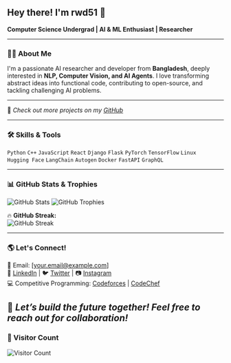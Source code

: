 ## Hey there! I'm rwd51 🚀  
**Computer Science Undergrad | AI & ML Enthusiast | Researcher**

---

### **👨‍💻 About Me**  
I'm a passionate AI researcher and developer from **Bangladesh**, deeply interested in **NLP, Computer Vision, and AI Agents**. I love transforming abstract ideas into functional code, contributing to open-source, and tackling challenging AI problems.

---

📌 *Check out more projects on my [GitHub](https://github.com/rwd51)*  

---

### **🛠️ Skills & Tools**  
`Python` `C++` `JavaScript` `React` `Django` `Flask` `PyTorch` `TensorFlow` `Linux`  
`Hugging Face` `LangChain` `Autogen` `Docker` `FastAPI` `GraphQL`  

---

### **📊 GitHub Stats & Trophies**  
<img src="https://github-readme-stats.vercel.app/api?username=rwd51&show_icons=true&theme=tokyonight" alt="GitHub Stats" />  

<img src="https://github-profile-trophy.vercel.app/?username=rwd51&theme=radical&no-frame=true&no-bg=true&margin-w=4" alt="GitHub Trophies" />  

🔥 **GitHub Streak:**  
<img src="https://github-readme-streak-stats.herokuapp.com/?user=rwd51&theme=tokyonight" alt="GitHub Streak" />

---

### **🌎 Let's Connect!**  
📧 Email: [your.email@example.com]  
💼 [LinkedIn](www.linkedin.com/in/ruwad-naswan-612673245) | 🐦 [Twitter](https://twitter.com/yourhandle) | 📷 [Instagram](https://instagram.com/yourhandle)  
💻 Competitive Programming: [Codeforces](https://codeforces.com/profile/yourhandle) | [CodeChef](https://www.codechef.com/users/yourhandle)  

🚀 *Let’s build the future together! Feel free to reach out for collaboration!*  
---

### **👀 Visitor Count**  
<img src="https://komarev.com/ghpvc/?username=rwd51&label=Profile%20Views&color=blue&style=plastic" alt="Visitor Count" />
